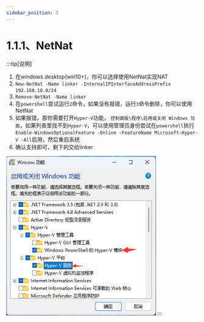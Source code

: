 ```yaml
---
sidebar_position: 3
---
```


# 1.1.1、NetNat

:::tip[说明]

1. 在windows desktop(win10+)，你可以选择使用NetNat实现NAT
2. `New-NetNat -Name linker -InternalIPInterfaceAddressPrefix 192.168.18.0/24`
3. `Remove-NetNat -Name linker`
4. 在`powershell`尝试运行`2`命令，如果没有报错，运行`3`命令删除，你可以使用NetNat
5. 如果报错，那你需要打开`Hyper-V`功能， `控制面板\程序\启用或关闭 Windows 功能`，如果列表里找不到`Hyper-V`，可以使用管理员身份尝试在`powershell`执行`Enable-WindowsOptionalFeature -Online -FeatureName Microsoft-Hyper-V -All`启用，然后重启系统
6. 确认支持即可，剩下的交给linker

![Docusaurus Plushie](./img/hyper-v.png)
:::


